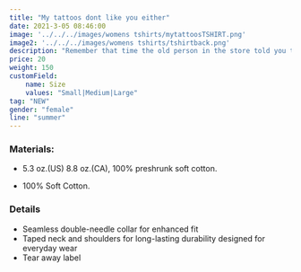 ```yaml
---
title: "My tattoos dont like you either"
date: 2021-3-05 08:46:00
image: '../../../images/womens tshirts/mytattoosTSHIRT.png'
image2: '../../../images/womens tshirts/tshirtback.png'
description: "Remember that time the old person in the store told you this? Well now you can let them know how your tattoos feel about it!"
price: 20
weight: 150
customField:
    name: Size
    values: "Small|Medium|Large"
tag: "NEW"
gender: "female"
line: "summer"
---
```


### Materials:  

- 5.3 oz.(US) 8.8 oz.(CA), 100% preshrunk soft cotton.

- 100% Soft Cotton.

### Details 

- Seamless double-needle collar for enhanced fit
- Taped neck and shoulders for long-lasting durability designed for everyday wear
- Tear away label



